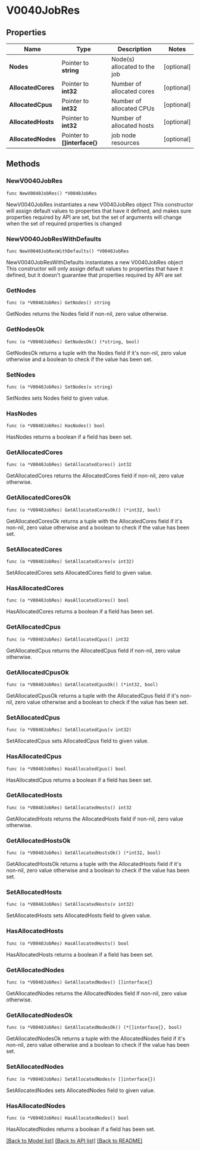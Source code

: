 # V0040JobRes

## Properties

Name | Type | Description | Notes
------------ | ------------- | ------------- | -------------
**Nodes** | Pointer to **string** | Node(s) allocated to the job | [optional] 
**AllocatedCores** | Pointer to **int32** | Number of allocated cores | [optional] 
**AllocatedCpus** | Pointer to **int32** | Number of allocated CPUs | [optional] 
**AllocatedHosts** | Pointer to **int32** | Number of allocated hosts | [optional] 
**AllocatedNodes** | Pointer to **[]interface{}** | job node resources | [optional] 

## Methods

### NewV0040JobRes

`func NewV0040JobRes() *V0040JobRes`

NewV0040JobRes instantiates a new V0040JobRes object
This constructor will assign default values to properties that have it defined,
and makes sure properties required by API are set, but the set of arguments
will change when the set of required properties is changed

### NewV0040JobResWithDefaults

`func NewV0040JobResWithDefaults() *V0040JobRes`

NewV0040JobResWithDefaults instantiates a new V0040JobRes object
This constructor will only assign default values to properties that have it defined,
but it doesn't guarantee that properties required by API are set

### GetNodes

`func (o *V0040JobRes) GetNodes() string`

GetNodes returns the Nodes field if non-nil, zero value otherwise.

### GetNodesOk

`func (o *V0040JobRes) GetNodesOk() (*string, bool)`

GetNodesOk returns a tuple with the Nodes field if it's non-nil, zero value otherwise
and a boolean to check if the value has been set.

### SetNodes

`func (o *V0040JobRes) SetNodes(v string)`

SetNodes sets Nodes field to given value.

### HasNodes

`func (o *V0040JobRes) HasNodes() bool`

HasNodes returns a boolean if a field has been set.

### GetAllocatedCores

`func (o *V0040JobRes) GetAllocatedCores() int32`

GetAllocatedCores returns the AllocatedCores field if non-nil, zero value otherwise.

### GetAllocatedCoresOk

`func (o *V0040JobRes) GetAllocatedCoresOk() (*int32, bool)`

GetAllocatedCoresOk returns a tuple with the AllocatedCores field if it's non-nil, zero value otherwise
and a boolean to check if the value has been set.

### SetAllocatedCores

`func (o *V0040JobRes) SetAllocatedCores(v int32)`

SetAllocatedCores sets AllocatedCores field to given value.

### HasAllocatedCores

`func (o *V0040JobRes) HasAllocatedCores() bool`

HasAllocatedCores returns a boolean if a field has been set.

### GetAllocatedCpus

`func (o *V0040JobRes) GetAllocatedCpus() int32`

GetAllocatedCpus returns the AllocatedCpus field if non-nil, zero value otherwise.

### GetAllocatedCpusOk

`func (o *V0040JobRes) GetAllocatedCpusOk() (*int32, bool)`

GetAllocatedCpusOk returns a tuple with the AllocatedCpus field if it's non-nil, zero value otherwise
and a boolean to check if the value has been set.

### SetAllocatedCpus

`func (o *V0040JobRes) SetAllocatedCpus(v int32)`

SetAllocatedCpus sets AllocatedCpus field to given value.

### HasAllocatedCpus

`func (o *V0040JobRes) HasAllocatedCpus() bool`

HasAllocatedCpus returns a boolean if a field has been set.

### GetAllocatedHosts

`func (o *V0040JobRes) GetAllocatedHosts() int32`

GetAllocatedHosts returns the AllocatedHosts field if non-nil, zero value otherwise.

### GetAllocatedHostsOk

`func (o *V0040JobRes) GetAllocatedHostsOk() (*int32, bool)`

GetAllocatedHostsOk returns a tuple with the AllocatedHosts field if it's non-nil, zero value otherwise
and a boolean to check if the value has been set.

### SetAllocatedHosts

`func (o *V0040JobRes) SetAllocatedHosts(v int32)`

SetAllocatedHosts sets AllocatedHosts field to given value.

### HasAllocatedHosts

`func (o *V0040JobRes) HasAllocatedHosts() bool`

HasAllocatedHosts returns a boolean if a field has been set.

### GetAllocatedNodes

`func (o *V0040JobRes) GetAllocatedNodes() []interface{}`

GetAllocatedNodes returns the AllocatedNodes field if non-nil, zero value otherwise.

### GetAllocatedNodesOk

`func (o *V0040JobRes) GetAllocatedNodesOk() (*[]interface{}, bool)`

GetAllocatedNodesOk returns a tuple with the AllocatedNodes field if it's non-nil, zero value otherwise
and a boolean to check if the value has been set.

### SetAllocatedNodes

`func (o *V0040JobRes) SetAllocatedNodes(v []interface{})`

SetAllocatedNodes sets AllocatedNodes field to given value.

### HasAllocatedNodes

`func (o *V0040JobRes) HasAllocatedNodes() bool`

HasAllocatedNodes returns a boolean if a field has been set.


[[Back to Model list]](../README.md#documentation-for-models) [[Back to API list]](../README.md#documentation-for-api-endpoints) [[Back to README]](../README.md)



